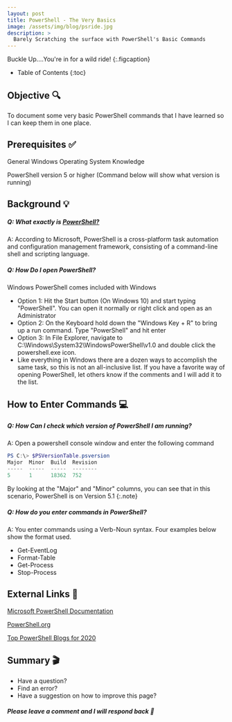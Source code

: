 ```yaml
---
layout: post  
title: PowerShell - The Very Basics
image: /assets/img/blog/psride.jpg
description: >
  Barely Scratching the surface with PowerShell's Basic Commands
---
```


Buckle Up....You're in for a wild ride!
{:.figcaption}

- Table of Contents
{:toc}

## Objective :mag:

To document some very basic PowerShell commands that I have learned so I can keep them in one place.

## Prerequisites :white_check_mark:

General Windows Operating System Knowledge

PowerShell version 5 or higher (Command below will show what version is running)

## Background :bulb:

##### Q: What exactly is [PowerShell?](https://docs.microsoft.com/en-us/powershell/scripting/overview?view=powershell-7)

A: According to Microsoft, PowerShell is a cross-platform task automation and configuration management framework, consisting of a command-line shell and scripting language.

##### Q: How Do I open PowerShell?

Windows PowerShell comes included with Windows
 - Option 1: Hit the Start button (On Windows 10) and start typing "PowerShell". You can open it normally or right click and open as an Administrator
 - Option 2: On the Keyboard hold down the "Windows Key + R" to bring up a run command. Type "PowerShell" and hit enter
 - Option 3: In File Explorer, navigate to C:\Windows\System32\WindowsPowerShell\v1.0 and double click the powershell.exe icon.
 - Like everything in Windows there are a dozen ways to accomplish the same task, so this is not an all-inclusive list. If you have a favorite way of opening PowerShell, let others know if the comments and I will add it to the list.

## How to Enter Commands :computer:

##### Q: How Can I check which version of PowerShell I am running?

A: Open a powershell console window and enter the following command

```powershell
PS C:\> $PSVersionTable.psversion                                                                          
Major  Minor  Build  Revision
-----  -----  -----  --------
5      1      18362  752
```

By looking at the "Major" and "Minor" columns, you can see that in this scenario, PowerShell is on Version 5.1
{:.note}

##### Q: How do you enter commands in PowerShell?

A: You enter commands using a Verb-Noun syntax. Four examples below show the format used.

* Get-EventLog
* Format-Table
* Get-Process
* Stop-Process

## External Links :link:

[Microsoft PowerShell Documentation](https://docs.microsoft.com/en-us/powershell/)

[PowerShell.org](https://powershell.org/)

[Top PowerShell Blogs for 2020](https://blog.feedspot.com/powershell_blogs/)

## Summary :clapper:
- Have a question?
- Find an error?
- Have a suggestion on how to improve this page?

##### Please leave a comment and I will respond back :speech_balloon:

<script src="https://utteranc.es/client.js"
        repo="djsimtech/blog"
        issue-term="pathname"
        theme="github-dark"
        crossorigin="anonymous"
        async>
</script>
